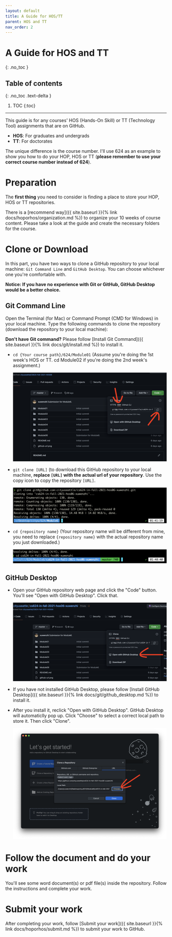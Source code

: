 ```yaml
---
layout: default
title: A Guide for HOS/TT
parent: HOS and TT
nav_order: 2
---
```


# A Guide for HOS and TT
{: .no_toc }

## Table of contents
{: .no_toc .text-delta }

1. TOC
{:toc}

---


This guide is for any courses' HOS (Hands-On Skill) or TT (Technology Tool) assignments that are on GitHub.

* **HOS**: For graduates and undergrads
* **TT**: For doctorates

The unique difference is the course number. I'll use 624 as an example to show you how to do your HOP, HOS or TT (**please remember to use your correct course number instead of 624**).

# Preparation

The **first thing** you need to consider is finding a place to store your HOP, HOS or TT repositories.

There is a [recommend way]({{ site.baseurl }}{% link docs/hoporhos/organization.md %}) to organize your 10 weeks of course content. Please take a look at the guide and create the necessary folders for the course.

# Clone or Download

In this part, you have two ways to clone a GitHub repository to your local machine: `Git Command Line` and `GitHub Desktop`. You can choose whichever one you're comfortable with.

**Notice: If you have no experience with Git or GitHub, GitHub Desktop would be a better choice.**

## Git Command Line

Open the Terminal (for Mac) or Command Prompt (CMD for Windows) in your local machine. Type the following commands to clone the repository (download the repository to your local machine):

**Don't have Git command?** Please follow [Install Git Command]({{ site.baseurl }}{% link docs/git/install.md %}) to install it.

* `cd {Your course path}/624/Module01` (Assume you're doing the 1st week's HOS or TT. cd Module02 if you're doing the 2nd week's assignment.)

  ![HOP andHOS organized sturcture](/assets/images/hoporhos/guide/hos-readme-sample.png)

* `git clone [URL]` (to download this GitHub repository to your local machine, **replace `[URL]` with the actual url of your repository**. Use the copy icon to copy the repository `[URL]`.

  ![HOS organized sturcture](/assets/images/hoporhos/guide/hos-readme-clone.png)

* `cd {repository name}` (Your repository name will be different from mine, you need to replace `{repository name}` with the actual repository name you just downloaded.)

  ![ddHOS organized sturcture](/assets/images/hoporhos/guide/hos-readme-cd.png)

## GitHub Desktop

* Open your GitHub repository web page and click the "Code" button. You'll see "Open with GitHub Desktop". Click that.

  ![hos-readme-clone-desktop.png](/assets/images/hoporhos/guide/hos-readme-clone-desktop.png)

* If you have not installed GitHub Desktop, please follow [Install GitHub Desktop]({{ site.baseurl }}{% link docs/git/github_desktop.md %}) to install it.

* After you install it, reclick "Open with GitHub Desktop". GitHub Desktop will automaticlly pop up. Click "Choose" to select a correct local path to store it. Then click "Clone".

  ![GitHub-desktop-clone.png](/assets/images/hoporhos/guide/github-desktop-clone.png)

# Follow the document and do your work

You'll see some word document(s) or pdf file(s) inside the repository. Follow the instructions and complete your work.


# Submit your work

After completing your work, follow [Submit your work]({{ site.baseurl }}{% link docs/hoporhos/submit.md %}) to submit your work to GitHub.
